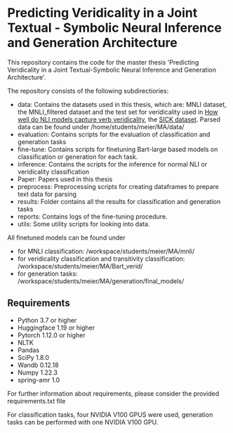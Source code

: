 # Predicting Veridicality in a Joint Textual - Symbolic Neural Inference and Generation Architecture

This repository contains the code for the master thesis 'Predicting Veridicality in a Joint Textual-Symbolic Neural 
Inference and Generation Architecture'.

The repository consists of the following subdirectiories:
- data: Contains the datasets used in this thesis, which are: MNLI dataset, the MNLI_filtered 
  dataset and the test set for veridicality used in [How well do NLI models capture verb veridicality](https://aclanthology.org/D19-1228.pdf), 
  the [SICK dataset](http://www.lrec-conf.org/proceedings/lrec2014/pdf/363_Paper.pdf). Parsed data can be found under /home/students/meier/MA/data/
- evaluation: Contains scripts for the evaluation of classification and generation tasks
- fine-tune: Contains scripts for finetuning Bart-large based models on classification or generation for each task.
- inference: Contains the scripts for the inference for normal NLI or veridicality classification
- Paper: Papers used in this thesis
- preprocess: Preprocessing scripts for creating dataframes to prepare text data for parsing
- results: Folder contains all the results for classification and generation tasks
- reports: Contains logs of the fine-tuning procedure.
- utils: Some utility scripts for looking into data.

All finetuned models can be found under
- for MNLI classification: /workspace/students/meier/MA/mnli/
- for veridicality classification and transitivity classification: /workspace/students/meier/MA/Bart_verid/
- for generation tasks: /workspace/students/meier/MA/generation/final_models/

## Requirements
- Python 3.7 or higher
- Huggingface 1.19 or higher
- Pytorch 1.12.0 or higher
- NLTK
- Pandas
- SciPy 1.8.0
- Wandb 0.12.18
- Numpy 1.22.3
- spring-amr 1.0

For further information about requirements, please consider the provided requirements.txt file

For classification tasks, four NVIDIA V100 GPUS were used, generation tasks can be performed with one NVIDIA V100 GPU.


